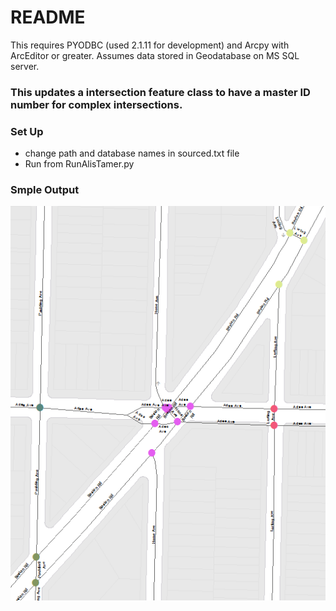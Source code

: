 # README #

This requires PYODBC (used 2.1.11 for development) and Arcpy with ArcEditor or greater. Assumes data stored in Geodatabase on MS SQL server. 

### This updates a intersection feature class to have a master ID number for complex intersections.  ###


### Set Up ###

* change path and database names in sourced.txt file
* Run from RunAlisTamer.py


### Smple Output ###
![alt tag](https://github.com/hotpepper/ALIS_Network_Simplify/blob/master/SampleOutput2.png)
